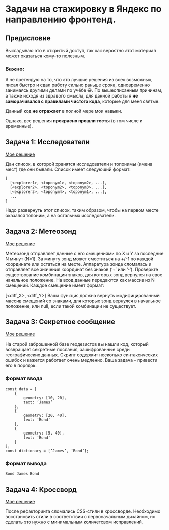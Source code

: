 # Задачи на стажировку в Яндекс по направлению фронтенд.

## Предисловие

Выкладываю это в открытый доступ, так как вероятно этот материал может оказаться кому-то полезным.

### Важно:

Я не претендую на то, что это лучшие решения из всех возможных, писал быстро и сдал работу сильно раньше срока, одновременно занимаясь другими делами по учёбе 😀. По вышеописанным причинам, а также исходя из здравого смысла, для данной работы я **не заморачивался с правилами чистого кода**, которые для меня святые.

Данный код **не отражает** в полной мере мои навыки.

Однако, все решения **прекрасно прошли тесты** (в том числе и временные).

## Задача 1: Исследователи

[Мое решение](/question_1/solution.js)

Дан список, в которой хранятся исследователи и топонимы (имена мест) где они бывали. Список имеет следующий формат:
```
[  
  [<explorer1>, <toponym1>, <toponym2>, ...],  
  [<explorer2>, <toponym2>, <toponym3>, ...],  
  [<explorer3>, <toponym4>, <toponym1>, ...],  
  ...  
]
```
Надо развернуть этот список, таким образом, чтобы на первом месте оказался топоним, а на остальных исследователи.

## Задача 2: Метеозонд

[Мое решение](/question_2/solution.js)

Метеозонд отправляет данные с его смещениями по 
X и Y за последние N минут (N≥1). За минуту зонд может сместиться на +/-1 по каждой координате или остаться на месте.
Аппаратура зонда сломалась и отправляет все значения координат без знаков (’+’ или ’-’). Проверьте существование комбинации знаков, для которых зонд вернулся на свое начальное положение.
На вход данные передаются как массив из N смещений. Каждое смещение имеет формат:

[<diff_X>, <diff_Y>]
Ваша функция должна вернуть модифицированный массив смещений со знаками, для которых зонд вернулся в начальное положение, или null, если такой комбинации не существует.

## Задача 3: Секретное сообщение

[Мое решение](/question_3/solution.js)

На старой заброшенной базе геодезистов вы нашли код, который возвращает секретные послания, зашифрованные среди географических данных. Скрипт содержит несколько синтаксических ошибок и кажется работает очень медленно. Ваша задача - привести его в порядок.

### Формат ввода
```
const data = [  
    {  
        geometry: [10, 20],  
        text: ’James’  
    },  
    {  
        geometry: [20, 40],  
        text: ’Bond’  
    },  
    {  
        geometry: [5, 40],  
        text: ’Bond’  
    }  
];  
const dictionary = [’James’, ’Bond’];
```
### Формат вывода
```
Bond James Bond
```
## Задача 4: Кроссворд

[Мое решение](/question_4/solution.css)

После рефакторинга сломались CSS-стили в кроссворде. Необходимо восстановить стили в соответствии с первоначальным дизайном, но сделать это нужно с минимальным количетсвом исправлений.
